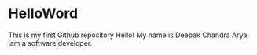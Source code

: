 # HelloWord
This is my first Github repository
Hello! My name is Deepak Chandra Arya.
Iam a software developer.
